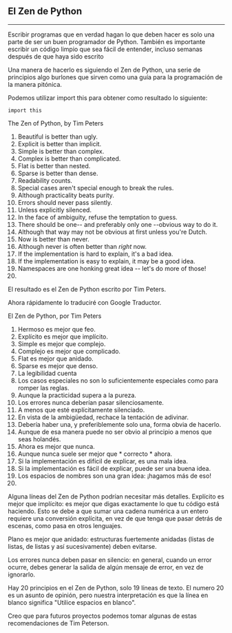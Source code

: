 ## El Zen de Python
----------------

Escribir programas que en verdad hagan lo que deben hacer es solo una parte de ser un buen programador de Python. También es importante escribir un código limpio que sea fácil de entender, incluso semanas después de que haya sido escrito

Una manera de hacerlo es siguiendo el Zen de Python, una serie de principios algo burlones que sirven como una guía para la programación de la manera pitónica. 

Podemos utilizar import this para obtener como resultado lo siguiente:

`import this`

The Zen of Python, by Tim Peters

1. Beautiful is better than ugly.
2. Explicit is better than implicit.
3. Simple is better than complex.
4. Complex is better than complicated.
5. Flat is better than nested.
6. Sparse is better than dense.
7. Readability counts.
8. Special cases aren't special enough to break the rules.
9. Although practicality beats purity.
10. Errors should never pass silently.
11. Unless explicitly silenced.
12. In the face of ambiguity, refuse the temptation to guess.
13. There should be one-- and preferably only one --obvious way to do it.
14. Although that way may not be obvious at first unless you're Dutch.
15. Now is better than never.
16. Although never is often better than *right* now.
17. If the implementation is hard to explain, it's a bad idea.
18. If the implementation is easy to explain, it may be a good idea.
19. Namespaces are one honking great idea -- let's do more of those!
20. 

El resultado es el Zen de Python escrito por Tim Peters.

Ahora rápidamente lo traduciré con Google Traductor.

El Zen de Python, por Tim Peters

1. Hermoso es mejor que feo.
2. Explícito es mejor que implícito.
3. Simple es mejor que complejo.
4. Complejo es mejor que complicado.
5. Flat es mejor que anidado.
6. Sparse es mejor que denso.
7. La legibilidad cuenta
8. Los casos especiales no son lo suficientemente especiales como para romper las reglas.
9. Aunque la practicidad supera a la pureza.
10. Los errores nunca deberían pasar silenciosamente.
11. A menos que esté explícitamente silenciado.
12. En vista de la ambigüedad, rechace la tentación de adivinar.
13. Debería haber una, y preferiblemente solo una, forma obvia de hacerlo.
14. Aunque de esa manera puede no ser obvio al principio a menos que seas holandés.
15. Ahora es mejor que nunca.
16. Aunque nunca suele ser mejor que * correcto * ahora.
17. Si la implementación es difícil de explicar, es una mala idea.
18. Si la implementación es fácil de explicar, puede ser una buena idea.
19. Los espacios de nombres son una gran idea: ¡hagamos más de eso!
20. 

Alguna líneas del Zen de Python podrían necesitar más detalles. Explícito es mejor que implícito: es mejor que digas exactamente lo que tu código está haciendo. Esto se debe a que sumar una cadena numérica a un entero requiere una conversión explícita, en vez de que tenga que pasar detrás de escenas, como pasa en otros lenguajes.

Plano es mejor que anidado: estructuras fuertemente anidadas (listas de listas, de listas y así sucesivamente) deben evitarse.

Los errores nunca deben pasar en silencio: en general, cuando un error ocurre, debes generar la salida de algún mensaje de error, en vez de ignorarlo.

Hay 20 principios en el Zen de Python, solo 19 líneas de texto. El numero 20 es un asunto de opinión, pero nuestra interpretación es que la línea en blanco significa "Utilice espacios en blanco".

Creo que para futuros proyectos podemos tomar algunas de estas recomendaciones de Tim Peterson.

